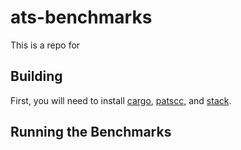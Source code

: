# ats-benchmarks

This is a repo for 

## Building

First, you will need to install [cargo](https://rustup.rs/),
[patscc](http://www.ats-lang.org/Downloads.html), and
[stack](https://haskellstack.org/).

## Running the Benchmarks
